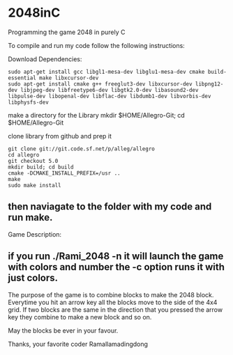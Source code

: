 # 2048inC
Programming the game 2048 in purely C

To compile and run my code follow the following instructions:

Download Dependencies:

	sudo apt-get install gcc libgl1-mesa-dev libglu1-mesa-dev cmake build-essential make libxcursor-dev
	sudo apt-get install cmake g++ freeglut3-dev libxcursor-dev libpng12-dev libjpeg-dev libfreetype6-dev libgtk2.0-dev libasound2-dev libpulse-dev libopenal-dev libflac-dev libdumb1-dev libvorbis-dev libphysfs-dev

make a directory for the Library
	mkdir $HOME/Allegro-Git; cd $HOME/Allegro-Git

clone library from github and prep it

	git clone git://git.code.sf.net/p/alleg/allegro
	cd allegro
	git checkout 5.0
	mkdir build; cd build
	cmake -DCMAKE_INSTALL_PREFIX=/usr ..
	make
	sudo make install

then naviagate to the folder with my code and run make.
------------------------------------------------------------------------------------------------------------------------------------------
Game Description:

if you run ./Rami_2048 -n it will launch the game with colors and number the -c option runs
it with just colors.
------------------------------------------------------
The purpose of the game is to combine blocks to make the 2048 block. Everytime you
hit an arrow key all the blocks move to the side of the 4x4 grid. If two blocks are the same
in the direction that you pressed the arrow key they combine to make a new block and so on.

May the blocks be ever in your favour.

Thanks,
your favorite coder Ramallamadingdong
